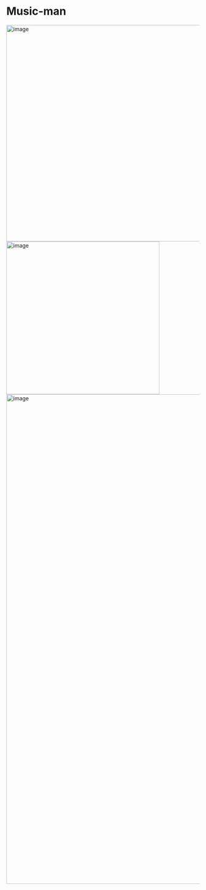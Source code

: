 # Music-man
<img width="565" alt="image" src="https://user-images.githubusercontent.com/33666159/175017985-9f30cd3b-1da6-4965-bd84-b4759de8fac5.png">
<img width="399" alt="image" src="https://user-images.githubusercontent.com/33666159/175018119-2c1e9c3e-077d-4682-b01e-3698e33cda8f.png">
<img width="1278" alt="image" src="https://user-images.githubusercontent.com/33666159/175018072-14cef100-f98c-4359-9673-f94d3de19916.png">
